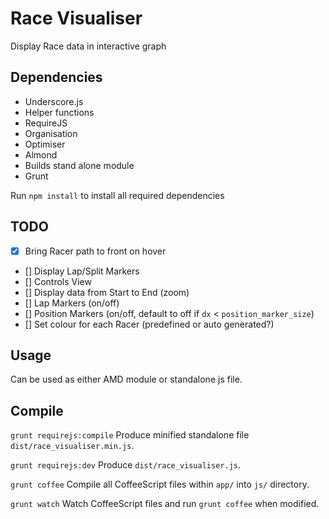 # Race Visualiser

Display Race data in interactive graph

## Dependencies
- Underscore.js
 - Helper functions
- RequireJS
 - Organisation
 - Optimiser
- Almond
 - Builds stand alone module
- Grunt

Run `npm install` to install all required dependencies

## TODO
- [x] Bring Racer path to front on hover
- [] Display Lap/Split Markers
- [] Controls View
 - [] Display data from Start to End (zoom)
 - [] Lap Markers (on/off)
 - [] Position Markers (on/off, default to off if `dx` < `position_marker_size`)
- [] Set colour for each Racer (predefined or auto generated?)

## Usage
Can be used as either AMD module or standalone js file.

## Compile
`grunt requirejs:compile`
Produce minified standalone file `dist/race_visualiser.min.js`.

`grunt requirejs:dev`
Produce `dist/race_visualiser.js`.

`grunt coffee`
Compile all CoffeeScript files within `app/` into `js/` directory.

`grunt watch`
Watch CoffeeScript files and run `grunt coffee` when modified.
